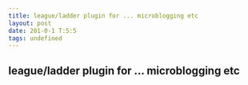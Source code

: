 ```yaml
---
title: league/ladder plugin for ... microblogging etc
layout: post
date: 201-0-1 T:5:5
tags: undefined
---
```

## league/ladder plugin for ... microblogging etc

